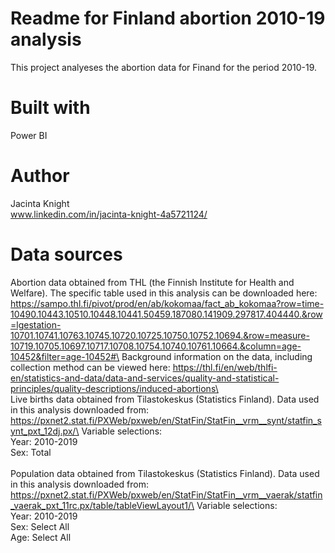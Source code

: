 # Readme for Finland abortion 2010-19 analysis
This project analyeses the abortion data for Finand for the period 2010-19.

 
# Built with
Power BI

# Author
Jacinta Knight\
www.linkedin.com/in/jacinta-knight-4a5721124/

# Data sources
Abortion data obtained from THL (the Finnish Institute for Health and Welfare). The specific table used in this analysis can be downloaded here:\
https://sampo.thl.fi/pivot/prod/en/ab/kokomaa/fact_ab_kokomaa?row=time-10490.10443.10510.10448.10441.50459.187080.141909.297817.404440.&row=lgestation-10701.10741.10763.10745.10720.10725.10750.10752.10694.&row=measure-10719.10705.10697.10717.10708.10754.10740.10761.10664.&column=age-10452&filter=age-10452#\
Background information on the data, including collection method can be viewed here: https://thl.fi/en/web/thlfi-en/statistics-and-data/data-and-services/quality-and-statistical-principles/quality-descriptions/induced-abortions\
\
Live births data obtained from Tilastokeskus (Statistics Finland). Data used in this analysis downloaded from:\
https://pxnet2.stat.fi/PXWeb/pxweb/en/StatFin/StatFin__vrm__synt/statfin_synt_pxt_12dj.px/\
Variable selections:\
Year: 2010-2019\
Sex: Total\
\
Population data obtained from Tilastokeskus (Statistics Finland). Data used in this analysis downloaded from:\
https://pxnet2.stat.fi/PXWeb/pxweb/en/StatFin/StatFin__vrm__vaerak/statfin_vaerak_pxt_11rc.px/table/tableViewLayout1/\
Variable selections:\
Year: 2010-2019\
Sex: Select All\
Age: Select All

